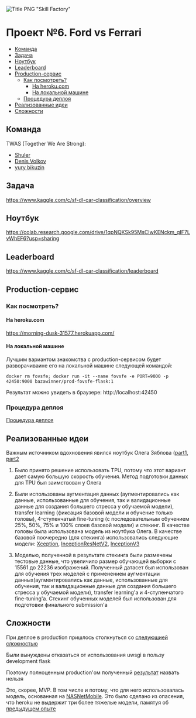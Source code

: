![Title PNG "Skill Factory"](/assets/skillfactory_logo.png)
# Проект №6. Ford vs Ferrari

<!-- vim-markdown-toc Redcarpet -->

* [Команда](#команда)
* [Задача](#задача)
* [Ноутбук](#ноутбук)
* [Leaderboard](#leaderboard)
* [Production-сервис](#production-сервис)
    * [Как посмотреть?](#как-посмотреть)
        * [На heroku.com](#на-heroku-com)
        * [На локальной машине](#на-локальной-машине)
    * [Процедура деплоя](#процедура-деплоя)
* [Реализованные идеи](#реализованные-идеи)
* [Сложности](#сложности)

<!-- vim-markdown-toc -->


## Команда

TWAS (Together We Are Strong): 
- [Shuler](https://sfdatasciencecourse.slack.com/archives/D017GFWS42V)
- [Denis Volkov](https://sfdatasciencecourse.slack.com/archives/D01751QRQDR)
- [yury bikuzin](https://sfdatasciencecourse.slack.com/archives/D017E787B7S)

## Задача

https://www.kaggle.com/c/sf-dl-car-classification/overview

## Ноутбук

https://colab.research.google.com/drive/1qpNQKSk95MsCIwKENckm_qIF7LvWhEF6?usp=sharing

## Leaderboard

https://www.kaggle.com/c/sf-dl-car-classification/leaderboard

## Production-сервис

### Как посмотреть?

#### На heroku.com

https://morning-dusk-31577.herokuapp.com/

#### На локальной машине

Лучшим вариантом знакомства с production-сервисом будет разворачиваине его на локальной машине следующей командой:

```
docker rm fovsfe; docker run -it --name fovsfe -e PORT=9000 -p 42450:9000 bazawinner/prod-fovsfe-flask:1
```

Результат можно увидеть в браузере: http://localhost:42450

### Процедура деплоя

[Процедура деплоя](go-to-production.md)

## Реализованные идеи

Важным источником вдохновения явился ноутбук Олега Зяблова ([part1](https://www.kaggle.com/olegzyablov/classification-using-tpu-and-tf-dataset-part-1), [part2](https://www.kaggle.com/olegzyablov/classification-using-tpu-and-tf-dataset-part-2)

1. Было принято решение использовать TPU, потому что этот вариант дает самую большую скорость обучения. Метод подготовки данных для TPU был заимствован у Олега

2. Были использованы аугментация данных (аугментировались как данные, использованные для обучения, так и валидационные данные для создания большего стресса у обучаемой модели), transfer learning (фиксация базовой модели и обучение только головы), 4-ступенчатый fine-tuning (с последовательным обучением 25%, 50%, 75% и 100% слоев базовой модели) и стекинг. В качестве головы была использована модель из ноутбука Олега. В качестве базовой поочередно (для стекинга) использовались следующие модели: [Xception](https://keras.io/api/applications/xception/), [InceptionResNetV2](https://keras.io/api/applications/inceptionresnetv2/), [InceptionV3](https://keras.io/api/applications/inceptionv3/)

3. Моделью, полученной в результате стекинга были размечены тестовые данные, что увеличило размер обучающей выборки с 15561 до 22236 изображений. Полученный датасет был использован для обучения трех моделей с применением аугментации данных(аугментировались как данные, использованные для обучения, так и валидационные данные для создания большего стресса у обучаемой модели), transfer learning'а и 4-ступенчатого fine-tuning'а. Стекинг обученных моделей был использован для подготовки финального submission'а

## Сложности

При деплое в production пришлось столкнуться со [следующией сложностью](https://www.onooks.com/tensorflow-keras-model-served-by-a-flask-app-uwsgi-gets-stuck-in-model-predict/)

Были вынуждены отказаться от использования uwsgi в пользу development flask

Поэтому полноценным production'ом полученный [результат](https://evening-badlands-35661.herokuapp.com/) назвать нельзя

Это, скорее, МVP. В том числе и потому, что для него использовалась модель, основанная на [NASNetMobile](https://keras.io/api/applications/nasnet/#nasnetmobile-function). Это было сделано из опасения, что heroku не выдержит три более тяжелые модели, памятуя об [предыдущем опыте](https://github.com/yurybikuzin/skillfactory_rds4_recommendation_challenge)








